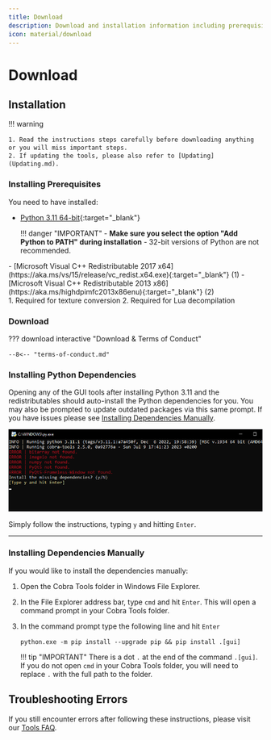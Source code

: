 ```yaml
---
title: Download
description: Download and installation information including prerequisites
icon: material/download
---
```


# Download

## Installation

!!! warning

    1. Read the instructions steps carefully before downloading anything or you will miss important steps.
    2. If updating the tools, please also refer to [Updating](Updating.md).

### Installing Prerequisites

You need to have installed:  

- [Python 3.11 64-bit](https://www.python.org/downloads/windows/){:target="_blank"} 

    !!! danger "IMPORTANT" 
        - **Make sure you select the option "Add Python to PATH" during installation**
        - 32-bit versions of Python are not recommended.

<div class="annotate" markdown>
- [Microsoft Visual C++ Redistributable 2017 x64](https://aka.ms/vs/15/release/vc_redist.x64.exe){:target="_blank"} (1)
- [Microsoft Visual C++ Redistributable 2013 x86](https://aka.ms/highdpimfc2013x86enu){:target="_blank"} (2)
</div>
1. Required for texture conversion
2. Required for Lua decompilation

### Download

??? download interactive "Download & Terms of Conduct"

    --8<-- "terms-of-conduct.md"

### Installing Python Dependencies

Opening any of the GUI tools after installing Python 3.11 and the redistributables should auto-install the Python dependencies for you. You may also be prompted to update outdated packages via this same prompt. If you have issues please see [Installing Dependencies Manually](#installing-dependencies-manually).

![Auto Updater](./assets/images/auto_updater.png)

Simply follow the instructions, typing `y` and hitting `Enter`.

---

### Installing Dependencies Manually

If you would like to install the dependencies manually:

1. Open the Cobra Tools folder in Windows File Explorer.
2. In the File Explorer address bar, type `cmd` and hit `Enter`. This will open a command prompt in your Cobra Tools folder.
3. In the command prompt type the following line and hit `Enter`

    ```
    python.exe -m pip install --upgrade pip && pip install .[gui]
    ```
    !!! tip "IMPORTANT"
        There is a dot `.` at the end of the command `.[gui]`.
        If you do not open `cmd` in your Cobra Tools folder, you will need to replace `.` with the full path to the folder.

## Troubleshooting Errors

If you still encounter errors after following these instructions, please visit our [Tools FAQ](Tools-FAQ/index.md).
